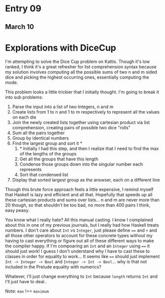 # Entry 09

## March 10

# Explorations with DiceCup

I'm attempting to solve the Dice Cup problem on Kattis. Though it's low ranked, I think it's a great refresher for list comprehension syntax because my solution involves computing all the possible sums of two n and m sided dice and picking the highest occurring ones, essentially computing the mode.

This problem looks a little trickier that I initially thought. I'm going to break it into sub problems:

1. Parse the input into a list of two Integers, n and m
2. Create lists from 1 to n and 1 to m respectively to represent all the values on each die
3. Join the newly created lists together using cartesian product via list comprehension, creating pairs of possible two dice "rolls"
4. Sum all the pairs together
5. Group by identical numbers
6. Find the largest group and sort it \*
   1. \* Initially I had this step, and then I realize that I need to find the max of the lengths of the groups
   2. Get all the groups that have this length
   3. Condense those groups down into the singular number each represents
   4. Sort that condensed list
7. Display that sorted largest group as the answser, each on a different line

Though this brute force approach feels a little expensive, I remind myself that Haskell is lazy and efficient and all that. Hopefully that speeds up all these cartesian products and sums over lists... n and m are never more than 20 though, so that shouldn't be too bad, no more than 400 pairs I think, easy peasy.

You know what I really hate? All this manual casting. I know I complained about this in one of my previous journals, but I really had how Haskell treats numbers. I don't care about `Int` vs `Integer`, just please define `==` and `+` and all those other operators to account for these concrete types without my having to cast everything or figure out all of these different ways to make the compiler happy. If I'm compoaring an `Int` and an `Integer` using `==` it should just work! I guess I don't understand why I have to cast these to classes in order for equality to work... It seems like `==` should just implement `Int -> Integer -> Bool` and `Integer -> Int -> Bool`... why is that not included in the Prelude equality with numerics?

Whatever, I'll just change everything to `Int` because `length` returns `Int` and I'll just have to deal..

Note: `max` !== `maximum`
